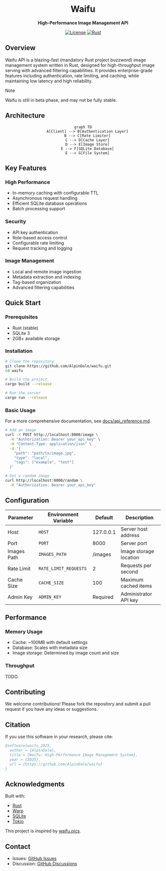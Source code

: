 <div align="center">

# Waifu
**High-Performance Image Management API**

[![License](https://img.shields.io/badge/license-MIT-blue.svg)](LICENSE)
[![Rust](https://img.shields.io/badge/rust-stable-brightgreen.svg)](https://www.rust-lang.org/)

</div>

## Overview

Waifu API is a blazing-fast (mandatory Rust project buzzword) image management system written in Rust, designed for high-throughput image serving with advanced filtering capabilities. It provides enterprise-grade features including authentication, rate limiting, and caching, while maintaining low latency and high reliability.

> [!NOTE]  
> Waifu is still in beta phase, and may not be fully stable.


## Architecture

<div align="center">

```mermaid
graph TD
    A[Client] --> B[Authentication Layer]
    B --> C[Rate Limiter]
    C --> D[Cache Layer]
    D --> E[Image Store]
    E --> F[SQLite Database]
    E --> G[File System]
```

</div>

## Key Features

### High Performance
- In-memory caching with configurable TTL
- Asynchronous request handling
- Efficient SQLite database operations
- Batch processing support

### Security
- API key authentication
- Role-based access control
- Configurable rate limiting
- Request tracking and logging

### Image Management
- Local and remote image ingestion
- Metadata extraction and indexing
- Tag-based organization
- Advanced filtering capabilities

## Quick Start

### Prerequisites
- Rust (stable)
- SQLite 3
- 2GB+ available storage

### Installation

```bash
# Clone the repository
git clone https://github.com/AlpinDale/waifu.git
cd waifu

# Build the project
cargo build --release

# Run the server
cargo run --release
```

### Basic Usage

For a more comprehensive documentation, see [docs/api_reference.md](docs/api_reference.md).

```bash
# Add an image
curl -X POST http://localhost:8000/image \
  -H "Authorization: Bearer your_api_key" \
  -H "Content-Type: application/json" \
  -d '{
    "path": "path/to/image.jpg",
    "type": "local",
    "tags": ["example", "test"]
  }'

# Get a random image
curl http://localhost:8000/random \
  -H "Authorization: Bearer your_api_key"
```

## Configuration

| Parameter | Environment Variable | Default | Description |
|-----------|---------------------|---------|-------------|
| Host | `HOST` | 127.0.0.1 | Server host address |
| Port | `PORT` | 8000 | Server port |
| Images Path | `IMAGES_PATH` | /images | Image storage location |
| Rate Limit | `RATE_LIMIT_REQUESTS` | 2 | Requests per second |
| Cache Size | `CACHE_SIZE` | 100 | Maximum cached items |
| Admin Key | `ADMIN_KEY` | Required | Administrator API key |

## Performance

### Memory Usage
- Cache: ~100MB with default settings
- Database: Scales with metadata size
- Image storage: Determined by image count and size

### Throughput
TODO.


## Contributing

We welcome contributions! Please fork the repository and submit a pull request if you have any ideas or suggestions.

## Citation

If you use this software in your research, please cite:

```bibtex
@software{waifu_2025,
  author = {AlpinDale},
  title = {Waifu: High-Performance Image Management System},
  year = {2025},
  url = {https://github.com/AlpinDale/waifu}
}
```

## Acknowledgments

Built with:
- [Rust](https://www.rust-lang.org/)
- [Warp](https://github.com/seanmonstar/warp)
- [SQLite](https://www.sqlite.org/)
- [Tokio](https://tokio.rs/)

This project is inspired by [waifu.pics](https://waifu.pics/).

## Contact

- Issues: [GitHub Issues](https://github.com/AlpinDale/waifu/issues)
- Discussion: [GitHub Discussions](https://github.com/AlpinDale/waifu/discussions)
